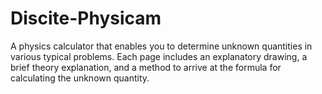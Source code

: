 # Discite-Physicam

A physics calculator that enables you to determine unknown quantities in various typical problems. Each page includes an explanatory drawing, a brief theory explanation, and a method to arrive at the formula for calculating the unknown quantity.
